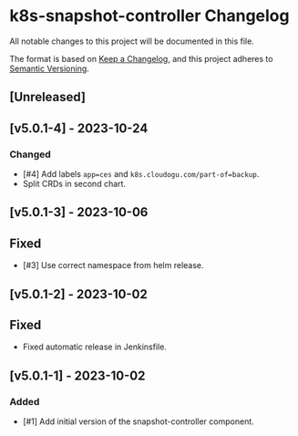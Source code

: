 # k8s-snapshot-controller Changelog
All notable changes to this project will be documented in this file.

The format is based on [Keep a Changelog](https://keepachangelog.com/en/1.0.0/),
and this project adheres to [Semantic Versioning](https://semver.org/spec/v2.0.0.html).

## [Unreleased]

## [v5.0.1-4] - 2023-10-24
### Changed
- [#4] Add labels `app=ces` and `k8s.cloudogu.com/part-of=backup`.
- Split CRDs in second chart.

## [v5.0.1-3] - 2023-10-06
## Fixed
- [#3] Use correct namespace from helm release.

## [v5.0.1-2] - 2023-10-02
## Fixed
- Fixed automatic release in Jenkinsfile.

## [v5.0.1-1] - 2023-10-02
### Added
- [#1] Add initial version of the snapshot-controller component.